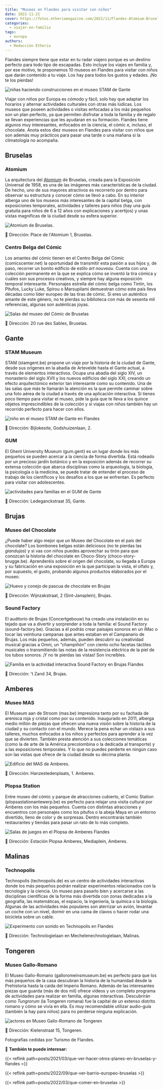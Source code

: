 ```yaml
---
title: "Museos en Flandes para visitar con niños"
date: 2022-11-21
cover: https://fotos.etheriamagazine.com/2022/11/Flandes-Atomium-Bruselas.jpg
categories: 
  - viajar-en-familia
tags: 
  - europa
authors: 
  - Redacción Etheria
---
```


Flandes siempre tiene que estar en tu radar viajero porque es un destino perfecto para 
todo tipo de escapadas. Esto incluye los viajes en familia y, por ese motivo, te 
proponemos 10 museos en Flandes para visitar con niños que darán contenido a tu viaje. 
Los hay para todos los gustos y edades. ¡No te los pierdas! 

![niñas haciendo construcciones en el museo STAM de Gante](https://fotos.etheriamagazine.com/2022/11/Flandes-Stam-museum-ninas.jpg "Actividad en STAM, un museo perfecto para familias en Gante.")

Viajar con niños por Europa es cómodo y fácil, solo hay que adaptar los horarios y 
alternar actividades culturales con otras más lúdicas. Los museos que poseen actividades 
o visitas enfocadas a los más pequeños son un plan perfecto, ya que permiten disfrutar a 
toda la familia y de regalo se llevan experiencias que les ayudaran en su formación. 
Flandes tiene algunos muy interesantes, enfocados en la ciencia, el cómic e, incluso, el 
chocolate. Anota estos diez museos en Flandes para visitar con niños que son además muy 
prácticos para pasar una tarde o una mañana si la climatología no acompaña. 

## Bruselas

### Atomium

La arquitectura del [Atomium](https://www.atomium.be/home/Index) de Bruselas, creada 
para la Exposición Universal de 1958, es una de las imágenes más características de la 
ciudad. De hecho, uno de sus mayores atractivos es recorrerlo por dentro para observar 
su estructura y conocer cómo se llevó a cabo. En su interior alberga uno de los museos 
más interesantes de la capital belga, con exposiciones temporales, actividades y 
talleres para niños (hay una guía gratuita para niños de 6 a 12 años con explicaciones y 
acertijos) y unas vistas magníficas de la ciudad desde su esfera superior. 

![Atomium de Bruselas.](https://fotos.etheriamagazine.com/2022/11/Flandes-Atomium-Bruselas.jpg "Atomium de Bruselas. © alexandrelaurent.com/Gaëtan")

📌 Dirección: Place de l'Atomium 1, Bruselas. 

### Centro Belga del Cómic

Los amantes del cómic tienen en el Centro Belga del Cómic (comicscenter.net) la 
oportunidad de transmitir esta pasión a sus hijos y, de paso, recorrer un bonito 
edificio de estilo _art nouveau_. Cuenta con una colección permanente en la que se 
explica cómo se inventó la tira cómica y cuáles son sus procesos creativos, y siempre 
hay alguna exposición temporal interesante. Personajes estrella del cómic belga como 
Tintín, los Pitufos, Lucky Luke, Spirou o Marsupilami demuestran cómo este país lleva 
décadas como líder europeo de las tiras de cómic. Si eres un auténtico amante de este 
género, no te pierdas su biblioteca con más de sesenta mil referencias, algunas son 
auténticas joyas. 

![Salas del museo del Cómic de Bruselas](https://fotos.etheriamagazine.com/2022/11/Bruselas-museo-comic.jpg "Museo del Cómic. © Visit Brussels/Jean-Paul Remy.")

📌 Dirección: 20 rue des Sables, Bruselas. 

## Gante

### STAM Museum

STAM (stamgent.be) propone un viaje por la historia de la ciudad de Gante, desde sus 
orígenes en la abadía de Artevelde hasta el Gante actual, a través de elementos 
interactivos. Ocupa una abadía del siglo XIV, un monasterio del siglo XVII y los nuevos 
edificios del siglo XXI, creando un efecto arquitectónico exterior tan interesante como 
su contenido. Una de las salas que más te llamarán la atención es la que permite caminar 
sobre una foto aérea de la ciudad a través de una aplicación interactiva. Si tienes poco 
tiempo para visitar el museo, pide la guía que te lleva a los quince objetos 
imprescindibles de la colección y si viajas con niños también hay un recorrido perfecto 
para hacer con ellos. 

![niño en el museo STAM de Gante en Flandes](https://fotos.etheriamagazine.com/2022/11/Flandes-STAM.jpg "Museo STAM de Gante.")

📌 Dirección: Bijlokesite, Godshuizenlaan, 2. 

### GUM

El Ghent University Museum (gum.gent) es un lugar donde los más pequeños se pueden 
acercar a la ciencia de forma divertida. Está rodeado por un precioso jardín botánico y 
en la exposición además de recorrer su extensa colección que abarca disciplinas como la 
arqueología, la biología, la psicología o la medicina, se puede tratar de entender el 
proceso de trabajo de los científicos y los desafíos a los que se enfrentan. Es perfecto 
para visitar con adolescentes. 

![actividades para familias en el GUM de Gante](https://fotos.etheriamagazine.com/2022/11/Flandes-GUM.jpg "Familia en el GUM de Gante. © Martin Corlazzoli.")

📌 Dirección: Ledeganckstraat 35, Gante. 

## Brujas

### Museo del Chocolate

¿Puede haber algo mejor que un Museo del Chocolate en el país del chocolate? Los 
bombones belgas están deliciosos (no te pierdas las _giandujas_) y si vas con niños 
puedes aprovechar su tirón para que conozcan la historia del chocolate en Choco-Story 
(choco-story-brugge.be). Aprenderéis sobre el origen del chocolate, su llegada a Europa 
y su fabricación en una exposición en la que participan la vista, el olfato y, por 
supuesto, el gusto, probando algunos productos elaborados por el museo. 

![Huevo y conejo de pascua de chocolate en Brujas](https://fotos.etheriamagazine.com/2022/11/Flandes-museo-chocolate.jpg "Sala del Museo de Chocolate © Choco Factory.")

📌 Dirección: Wijnzakstraat, 2 (Sint-Jansplein), Brujas. 

### Sound Factory

El auditorio de Brujas (Concertgebouw) ha creado una instalación en su tejado que va a 
divertir y sorprender a toda la familia: el Sound Factory (sound-factory.be). Gracias a 
él podrás crear paisajes sonoros en un iMac o tocar las veintiuna campanas que antes 
estaban en el Campanario de Brujas. Los más pequeños, además, pueden descubrir su 
creatividad musical gracias a Omni, un “champiñón” con ciento ocho facetas táctiles 
musicales o transmitiendo las notas de la resistencia eléctrica de la piel de los tubos 
sonoros. ¡Y no te pierdas las vistas! Son increíbles. 

![Familia en la actividad interactiva Sound Factory en Brujas Flandes](https://fotos.etheriamagazine.com/2022/11/Flandes-sound-factory.jpg "Saund Factory en Brujas. © Jan D'Hondt")

📌 Dirección: 't Zand 34, Brujas. 

## Amberes

### Museo MAS

El Museum aan de Stroom (mas.be) impresiona tanto por su fachada de arenisca roja y 
cristal como por su contenido. Inaugurado en 2011, alberga medio millón de piezas que 
ofrecen una nueva visión sobre la historia de la ciudad y su contacto con el mundo. 
Merece la pena echar un vistazo a sus talleres, muchos enfocados a los niños y perfectos 
para aprender a la vez que se divierten. También presta atención a sus colecciones 
temáticas (como la de arte de la América precolombina o la dedicada al transporte) y a 
las exposiciones temporales. Y lo que no puedes perderte en ningún caso son las vistas 
que ofrece de la ciudad desde su décima planta. 

![Edificio del MAS de Amberes.](https://fotos.etheriamagazine.com/2022/11/Flandes-Museo-Mam-Amberes.jpg "Edificio del MAS de Amberes.")

📌 Dirección: Hanzestedenplaats, 1. Amberes. 

### Plopsa Station

Entre museo del cómic y parque de atracciones cubierto, el Comic Station 
(plopsastationantewerp.be) es perfecto para relajar una visita cultural por Amberes con 
los más pequeños. Cuenta con distintas atracciones y encuentros con personajes como los 
pitufos o la abeja Maya en un entorno divertido, lleno de color y de sorpresas. Dentro 
encontrarás también restaurantes y tiendas para pasar un rato de lo más completo. 

![Salas de juegos en el Plopsa de Amberes Flandes](https://fotos.etheriamagazine.com/2022/11/Flandes-Comic-Station-Amberes.jpg "Interior de © Plopsa Comic Station en Amberes.")

📌 Dirección: Estación Plopsa Amberes, Mediaplein, Amberes. 

## Malinas

### Technopolis

Technopolis (technopolis.de) es un centro de actividades interactivas donde los más 
pequeños podrán realizar experimentos relacionados con la tecnología y la ciencia. Un 
museo para pasarlo bien y acercarse a las disciplinas científicas de la forma más 
divertida con zonas dedicadas a la geografía, las matemáticas, el espacio, la 
ingeniería, la química o la biología. Algunas de las actividades más populares son 
aterrizar un avión, levantar un coche con un nivel, dormir en una cama de clavos o hacer 
rodar una bicicleta sobre un cable. 

![Experimento con sonido en Technopolis en Flandes](https://fotos.etheriamagazine.com/2022/11/Flandes-Technopolis-Malinas.jpg "Actividad en Technopolis en Malinas.")

📌 Dirección: Technologielaan en Mechelenechnologielaan, Malinas. 

## Tongeren

### Museo Gallo-Romano

El Museo Gallo-Romano (galloromeinsmuseum.be) es perfecto para que los más pequeños de 
la casa descubran la historia de la humanidad desde la Prehistoria hasta la caída del 
Imperio Romano. Además de las interesantes piezas que guarda (más de dos mil) ofrece 
vídeos y un completo programa de actividades para realizar en familia, algunas 
interactivas. Descubrirán como _Tungrorum_ (la Tongeren romana) fue la capital de un 
extenso distrito romano y cómo se vivía en ella. Es muy recomendable utilizar audio-guía 
(también la hay para niños) para no perderse ninguna explicación. 

![actores en Museo Gallo-Romano de Tongeren](https://fotos.etheriamagazine.com/2022/11/Flandes-museo-galo-romano.jpg "Teatralización en el Museo Gallo-Romano. © Toerisme Tongeren")

📌 Dirección: Kielenstraat 15, Tongeren. 

Fotografías cedidas por Turismo de Flandes. 

📌 **También te puede interesar:** 

{{< reflink path=posts/2021/03/que-ver-hacer-otros-planes-en-bruselas-y-flandes >}} 

{{< reflink path=posts/2022/09/que-ver-barrio-europeo-bruselas >}} 

{{< reflink path=posts/2022/03/que-comer-en-bruselas >}}

